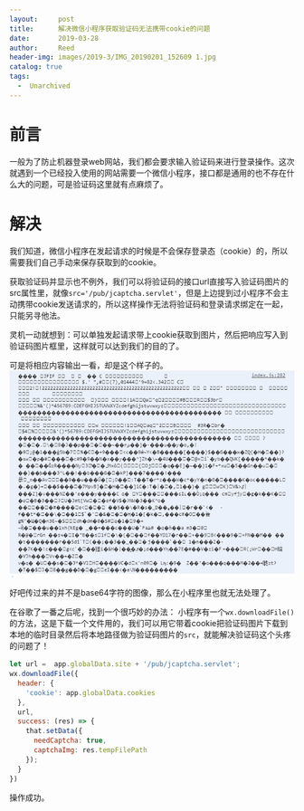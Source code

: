 ```yaml
---
layout:     post
title:      解决微信小程序获取验证码无法携带cookie的问题
date:       2019-03-28
author:     Reed
header-img: images/2019-3/IMG_20190201_152609 1.jpg
catalog: true
tags:
  -  Unarchived
---
```

# 前言
一般为了防止机器登录web网站，我们都会要求输入验证码来进行登录操作。这次就遇到一个已经投入使用的网站需要一个微信小程序，接口都是通用的也不存在什么大的问题，可是验证码这里就有点麻烦了。
# 解决
我们知道，微信小程序在发起请求的时候是不会保存登录态（cookie）的，所以需要我们自己手动来保存获取到的cookie。

获取验证码并显示也不例外，我们可以将验证码的接口url直接写入验证码图片的src属性里，就像`src='/pub/jcaptcha.servlet'`，但是上边提到过小程序不会主动携带cookie发送请求的，所以这样操作无法将验证码和登录请求绑定在一起，只能另寻他法。

灵机一动就想到：可以单独发起请求带上cookie获取到图片，然后把响应写入到验证码图片框里，这样就可以达到我们的目的了。

可是将相应内容输出一看，却是这个样子的。
![](/images/2019-3/328191416.png)

好吧传过来的并不是base64字符的图像，那么在小程序里也就无法处理了。

在谷歌了一番之后呢，找到一个很巧妙的办法：
小程序有一个`wx.downloadFile()`的方法，这是下载一个文件用的，我们可以用它带着cookie把验证码图片下载到本地的临时目录然后将本地路径做为验证码图片的`src`，就能解决验证码这个头疼的问题了！
``` js
let url =  app.globalData.site + '/pub/jcaptcha.servlet';
wx.downloadFile({
  header: {
    'cookie': app.globalData.cookies
  },
  url,
  success: (res) => {
    that.setData({
      needCaptcha: true,
      captchaImg: res.tempFilePath
    });
  }
})
```
操作成功。